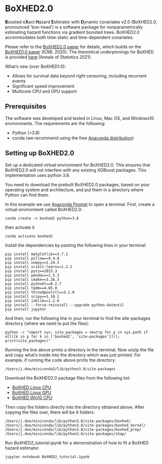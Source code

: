 # BoXHED2.0

**B**oosted e**X**act **H**azard **E**stimator with **D**ynamic covariates v2.0 (BoXHED2.0, pronounced 'box-head') is a software package for nonparametrically estimating hazard functions via gradient boosted trees. BoXHED2.0 accommodates both time-static and time-dependent covariates.

Please refer to the [BoXHED2.0 paper](https://arxiv.org/abs/2103.12591) for details, which builds on the [BoXHED1.0 paper](http://proceedings.mlr.press/v119/wang20o/wang20o.pdf) (ICML 2020). The theoretical underpinnings for BoXHED is provided [here](https://projecteuclid.org/journals/annals-of-statistics/volume-49/issue-4/Boosted-nonparametric-hazards-with-time-dependent-covariates/10.1214/20-AOS2028.full) (Annals of Statistics 2021).

What’s new (over BoXHED1.0):
 - Allows for survival data beyond right censoring, including recurrent events
 - Significant speed improvement
 - Multicore CPU and GPU support

## Prerequisites
The software was developed and tested in Linux, Mac OS, and Windows10 environments. The requirements are the following:
- Python (=3.8)
- conda  (we recommend using the free [Anaconda distribution](https://docs.anaconda.com/anaconda/install/))

## Setting up BoXHED2.0
Set up a dedicated virtual environment for BoXHED2.0. This ensures that BoXHED2.0 will not interfere with any existing XGBoost packages. This implementation uses python 3.8.

You need to download the prebuilt BoXHED2.0 packages, based on your operating system and architecture, and put them in a directory where Python can find them.

In this example we use [Anaconda Prompt](https://docs.anaconda.com/anaconda/install/) to open a terminal. First, create a virtual environment called BoXHED2.0:
```
conda create -n boxhed2 python=3.8
```

then activate it
```
conda activate boxhed2
```

Install the dependencies by pasting the following lines in your terminal:
```
pip install matplotlib==3.7.1
pip install pillow==9.4.0
pip install numpy==1.24.3
pip install scikit-learn==1.2.2
pip install pytz==2023.3
pip install pandas==1.5.3
pip install cmake==3.26.3
pip install py3nvml==0.2.7
pip install tqdm==4.65.0
pip install threadpoolctl==3.1.0
pip install scipy==1.10.1
pip install joblib==1.2.0
pip install --force-reinstall --upgrade python-dateutil
pip install jupyter
```

And then, run the following line in your terminal to find the site-packages directory (where we need to put the files):
```
python -c "import sys; site_packages = next(p for p in sys.path if all([k in p for k in ['boxhed2', 'site-packages']])); print(site_packages)"
```

Running the line above prints a directory in the terminal. Now unzip the file and copy what’s inside into the directory which was just printed.
For example, if running the code above prints the directory:
```
/Users/j.doe/miniconda3/lib/python3.8/site-packages
```

Download the BoXHED2.0 package files from the following list:
* [BoXHED Linux CPU](https://www.dropbox.com/scl/fi/bi5bkae5ahzedej5gskdl/boxhed_linux_cpu.zip?rlkey=il9zv150xncw5awk9i7hhvzu4&dl=0)
* [BoXHED Linux GPU](https://www.dropbox.com/scl/fi/f5b51d3njlr61fjpk98w0/boxhed_linux_gpu.zip?rlkey=l41bb5egv9ies5v48mvcs20f2&dl=0)
* [BoXHED Win10 CPU](https://www.dropbox.com/scl/fi/kpz0y8ko7s4aqwdpx5gwu/boxhed_win10_cpu.zip?rlkey=qgy4mkbl78b4vk73tg1m8t32q&dl=0)

Then copy the folders directly into the directory obtained above.
After copying the files over, there will be 4 folders:
```
/Users/j.doe/miniconda/lib/python3.8/site-packages/boxhed/
/Users/j.doe/miniconda/lib/python3.8/site-packages/boxhed_kernel/
/Users/j.doe/miniconda/lib/python3.8/site-packages/boxhed_prep/
/Users/j.doe/miniconda/lib/python3.8/site-packages/shap/
```

Run *BoXHED2_tutorial.ipynb* for a demonstration of how to fit a BoXHED hazard estimator.
```
jupyter notebook BoXHED2_tutorial.ipynb
```
